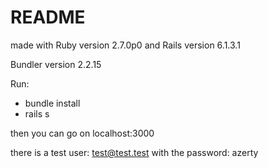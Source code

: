 # README

made with Ruby version 2.7.0p0 and Rails version 6.1.3.1

Bundler version 2.2.15

Run:
- bundle install
- rails s

then you can go on localhost:3000

there is a test user: test@test.test
with the password: azerty
